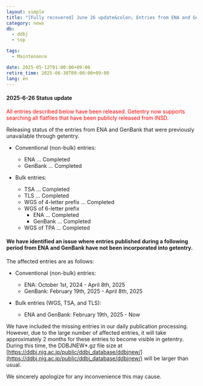 ```yaml
---
layout: simple
title: "[Fully recovered] June 26 update&colon; Entries from ENA and GenBank during a specific period are not being reflected in getentry"
category: news
db:
  - ddbj
  - top

tags:
  - Maintenance

date: 2025-05-12T01:00:00+09:00
retire_time: 2025-06-30T09:00:00+09:00
lang: en
---
```


#### 2025-6-26 Status update
<span style="color:red">All entries described below have been released. Getentry now supports searching all flatfiles that have been publicly released from INSD.</span>

Releasing status of the entries from ENA and GenBank that were previously unavailable through getentry.

- Conventional (non-bulk) entries:
    - ENA ... Completed
    - GenBank ... Completed

- Bulk entries:
    - TSA ... Completed
    - TLS ... Completed
    - WGS of 4-letter prefix ... Completed
    - WGS of 6-letter prefix
        - ENA ... Completed
        - GenBank ... Completed
    - WGS of TPA ... Completed


#### We have identified an issue where entries published during a following period from ENA and GenBank have not been incorporated into getentry.

The affected entries are as follows:
- Conventional (non-bulk) entries:
    - ENA: October 1st, 2024 - April 8th, 2025
    - GenBank: February 19th, 2025 - April 8th, 2025

- Bulk entries (WGS, TSA, and TLS):
    - ENA and GenBank: February 19th, 2025 - Now

We have included the missing entries in our daily publication processing. However, due to the large number of affected entries, it will take approximately 2 months for these entries to become visible in getentry. During this time, the DDBJNEW*.gz file size at 
[https://ddbj.nig.ac.jp/public/ddbj_database/ddbjnew/](https://ddbj.nig.ac.jp/public/ddbj_database/ddbjnew/) will be larger than usual.

We sincerely apologize for any inconvenience this may cause.
